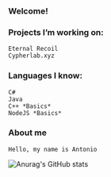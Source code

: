 ### Welcome!

### Projects I’m working on:
	Eternal Recoil
  	Cypherlab.xyz

### Languages I know:
	C#
	Java
	C++ *Basics*
  	NodeJS *Basics*
	
### About me
	Hello, my name is Antonio



![Anurag's GitHub stats](https://github-readme-stats.vercel.app/api?username=LittleEgg-Sudo&show_icons=true&theme=radical&count_private=true)



